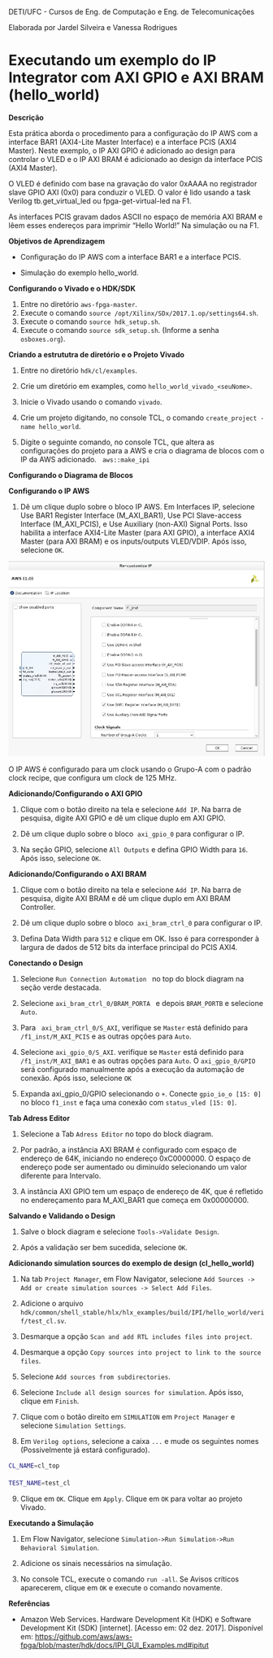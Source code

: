 DETI/UFC - Cursos de Eng. de Computação e Eng. de Telecomunicações

Elaborada por Jardel Silveira e Vanessa Rodrigues

# **Executando um  exemplo do IP Integrator com AXI GPIO e AXI BRAM (hello_world)**

**Descrição**

Esta prática aborda o procedimento para a configuração do IP AWS com a interface BAR1 (AXI4-Lite Master Interface) e a interface PCIS (AXI4 Master). Neste exemplo, o IP AXI GPIO é adicionado ao design para controlar o VLED e o IP AXI BRAM é adicionado ao design da interface PCIS (AXI4 Master).

O VLED é definido com base na gravação do valor 0xAAAA no registrador slave GPIO AXI (0x0) para conduzir o VLED. O valor é lido usando a task Verilog tb.get_virtual_led ou fpga-get-virtual-led na F1. 

As interfaces PCIS gravam dados ASCII no espaço de memória AXI BRAM e lêem esses endereços para imprimir “Hello World!” Na simulação ou na F1.


**Objetivos de Aprendizagem**

*  Configuração do IP AWS com a interface BAR1 e a interface PCIS.

* Simulação do exemplo hello_world.

**Configurando o Vivado e o HDK/SDK**
1. Entre no diretório `aws-fpga-master`.
2. Execute o comando `source /opt/Xilinx/SDx/2017.1.op/settings64.sh`.
3. Execute o comando `source hdk_setup.sh`.
4. Execute o comando `source sdk_setup.sh`. (Informe a senha `osboxes.org`).

**Criando a estrututra de diretório e o Projeto Vivado**
1. Entre no diretório `hdk/cl/examples`.
2. Crie um diretório em examples, como `hello_world_vivado_<seuNome>`.
  
  3. Inicie o Vivado usando o comando `vivado`.
  
  4. Crie um projeto digitando, no console TCL, o comando `create_project -name hello_world`.
  
  5. Digite o seguinte comando, no console TCL, que altera as configurações do projeto para a AWS e cria o diagrama de blocos com o IP da AWS adicionado.
  
  `aws::make_ipi`
  
**Configurando o Diagrama de Blocos**

  **Configurando o IP AWS**
  1. Dê um clique duplo sobre o bloco IP AWS. Em Interfaces IP, selecione Use BAR1 Register Interface (M_AXI_BAR1), Use PCI Slave-access Interface (M_AXI_PCIS), e Use Auxiliary (non-AXI) Signal Ports. Isso habilita a interface AXI4-Lite Master (para AXI GPIO), a interface AXI4 Master (para AXI BRAM) e os inputs/outputs VLED/VDIP. Após isso, selecione `OK`. 
  
  ![image alt text](ip_aws.jpg)
 
 O IP AWS é configurado para um clock usando o Grupo-A com o padrão clock recipe, que configura um clock de 125 MHz.
 
 **Adicionando/Configurando o AXI GPIO**
 1. Clique com o botão direito na tela e selecione ``Add IP``. Na barra de pesquisa, digite AXI GPIO e dê um clique duplo em AXI GPIO.
 
 2. Dê um clique duplo  sobre o bloco  `axi_gpio_0` para configurar o IP.
 
 3. Na seção GPIO, selecione `All Outputs` e defina GPIO Width para `16`. Após isso, selecione `OK`.
  

**Adicionando/Configurando o AXI BRAM**
1. Clique com o botão direito na tela e selecione ``Add IP``. Na barra de pesquisa, digite AXI BRAM e dê um clique duplo em AXI BRAM Controller.

2. Dê um clique duplo  sobre o bloco  `axi_bram_ctrl_0` para configurar o IP.

3. Defina Data Width para `512` e clique em OK. Isso é para corresponder à largura de dados de 512 bits da interface principal do PCIS AXI4.
  
  
 **Conectando o Design**
 1. Selecione `Run Connection Automation `  no top do block diagram na seção verde destacada.
 
 2. Selecione `axi_bram_ctrl_0/BRAM_PORTA ` e depois `BRAM_PORTB` e selecione `Auto`. 
 
 3. Para ` axi_bram_ctrl_0/S_AXI`, verifique se `Master` está definido para `/f1_inst/M_AXI_PCIS` e as outras opções para `Auto`.
 
 4. Selecione `axi_gpio_0/S_AXI`. verifique se `Master` está definido para `/f1_inst/M_AXI_BAR1` e as outras opções para `Auto`. O `axi_gpio_0/GPIO` será configurado manualmente após a execução da automação de conexão. Após isso, selecione `OK`
 
 5. Expanda axi_gpio_0/GPIO selecionando o `+`. Conecte `gpio_io_o [15: 0]` no bloco `f1_inst` e faça uma conexão com `status_vled [15: 0]`. 
  
  
  **Tab Adress Editor**
  1. Selecione a Tab `Adress Editor` no topo do block diagram.
  
  2. Por padrão, a instância AXI BRAM é configurado com espaço de endereço de 64K, iniciando no endereço 0xC0000000. O espaço de endereço pode ser aumentado ou diminuído selecionando um valor diferente para Intervalo.
  
  3. A instância AXI GPIO tem um espaço de endereço de 4K, que é refletido no endereçamento para M_AXI_BAR1 que começa em 0x00000000.
 
 **Salvando e Validando o Design**
 1. Salve o block diagram e selecione `Tools->Validate Design`.
 
 2. Após a validação ser bem sucedida, selecione `OK`.
 
 **Adicionando simulation sources do exemplo de design (cl_hello_world)**
 1. Na tab `Project Manager`, em Flow Navigator, selecione `Add Sources -> Add or create simulation sources -> Select Add Files`.
 
 2. Adicione o arquivo `hdk/common/shell_stable/hlx/hlx_examples/build/IPI/hello_world/verif/test_cl.sv`.
 
 3. Desmarque a opção `Scan and add RTL includes files into project`.
 
 4. Desmarque a opção `Copy sources into project to link to the source files`.
 
 5. Selecione `Add sources from subdirectories`.
 
 6. Selecione `Include all design sources for simulation`. Após isso, clique em `Finish`.
 
 7. Clique com o botão direito em `SIMULATION` em `Project Manager` e selecione `Simulation Settings`.
 
 8. Em `Verilog options`, selecione a caixa `...` e mude os seguintes nomes (Possivelmente já estará configurado).
  ```bash
 CL_NAME=cl_top

TEST_NAME=test_cl
 ```
 
 9. Clique em `OK`. Clique em `Apply`. Clique em `OK` para voltar ao projeto Vivado.
 
 **Executando a Simulação**
 1. Em Flow Navigator, selecione `Simulation->Run Simulation->Run Behavioral Simulation`.
 
 2. Adicione os sinais necessários na simulação.
 
 3. No console TCL, execute o comando `run -all`. Se Avisos críticos aparecerem, clique em `OK` e execute o comando novamente. 
	

	

**Referências**

* Amazon Web Services. Hardware Development Kit (HDK) e Software Development Kit (SDK) [internet]. [Acesso em: 02 dez. 2017]. Disponível em: https://github.com/aws/aws-fpga/blob/master/hdk/docs/IPI_GUI_Examples.md#ipitut

